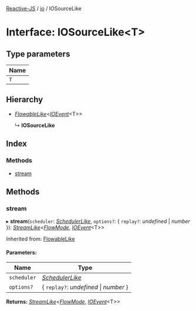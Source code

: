 [Reactive-JS](../README.md) / [io](../modules/io.md) / IOSourceLike

# Interface: IOSourceLike<T\>

## Type parameters

Name |
------ |
`T` |

## Hierarchy

* [*FlowableLike*](flowable.flowablelike.md)<[*IOEvent*](../modules/io.md#ioevent)<T\>\>

  ↳ **IOSourceLike**

## Index

### Methods

* [stream](io.iosourcelike.md#stream)

## Methods

### stream

▸ **stream**(`scheduler`: [*SchedulerLike*](scheduler.schedulerlike.md), `options?`: { `replay?`: *undefined* \| *number*  }): [*StreamLike*](observable.streamlike.md)<[*FlowMode*](../modules/flowable.md#flowmode), [*IOEvent*](../modules/io.md#ioevent)<T\>\>

Inherited from: [FlowableLike](flowable.flowablelike.md)

#### Parameters:

Name | Type |
------ | ------ |
`scheduler` | [*SchedulerLike*](scheduler.schedulerlike.md) |
`options?` | { `replay?`: *undefined* \| *number*  } |

**Returns:** [*StreamLike*](observable.streamlike.md)<[*FlowMode*](../modules/flowable.md#flowmode), [*IOEvent*](../modules/io.md#ioevent)<T\>\>
